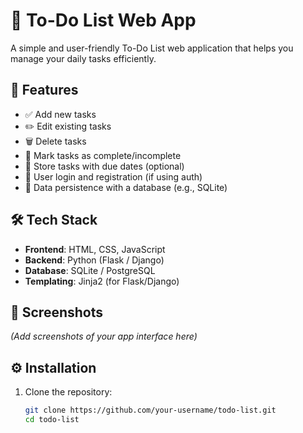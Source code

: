 # 📝 To-Do List Web App

A simple and user-friendly To-Do List web application that helps you manage your daily tasks efficiently.

## 🚀 Features

- ✅ Add new tasks
- ✏️ Edit existing tasks
- 🗑️ Delete tasks
- 📌 Mark tasks as complete/incomplete
- 📅 Store tasks with due dates (optional)
- 🔐 User login and registration (if using auth)
- 💾 Data persistence with a database (e.g., SQLite)

## 🛠️ Tech Stack

- **Frontend**: HTML, CSS, JavaScript  
- **Backend**: Python (Flask / Django)  
- **Database**: SQLite / PostgreSQL  
- **Templating**: Jinja2 (for Flask/Django)

## 📸 Screenshots

*(Add screenshots of your app interface here)*

## ⚙️ Installation

1. Clone the repository:
   ```bash
   git clone https://github.com/your-username/todo-list.git
   cd todo-list
